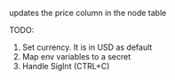 updates the price column in the node table

TODO: 

1. Set currency. It is in USD as default
2. Map env variables to a secret
3. Handle SigInt (CTRL+C)